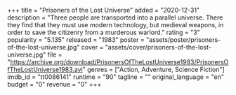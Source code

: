 +++
title = "Prisoners of the Lost Universe"
added = "2020-12-31"
description = "Three people are transported into a parallel universe. There they find that they must use modern technology, but medieval weapons, in order to save the citizenry from a murderous warlord."
rating = "3"
popularity = "5.135"
released = "1983"
poster = "assets/poster/prisoners-of-the-lost-universe.jpg"
cover = "assets/cover/prisoners-of-the-lost-universe.jpg"
file = "https://archive.org/download/PrisonersOfTheLostUniverse1983/PrisonersOfTheLostUniverse1983.avi"
genres = ["Action, Adventure, Science Fiction"]
imdb_id = "tt0086141"
runtime = "90"
tagline = ""
original_language = "en"
budget = "0"
revenue = "0"
+++
